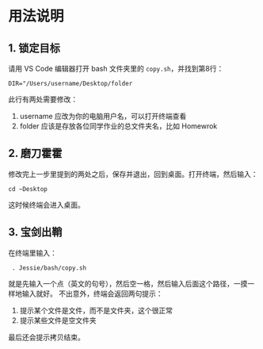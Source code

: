 # 用法说明
## 1. 锁定目标
请用 VS Code 编辑器打开 bash 文件夹里的 `copy.sh`，并找到第8行：

```
DIR="/Users/username/Desktop/folder
```

此行有两处需要修改：
1. username 应改为你的电脑用户名，可以打开终端查看
2. folder 应该是存放各位同学作业的总文件夹名，比如 Homewrok

## 2. 磨刀霍霍
修改完上一步里提到的两处之后，保存并退出，回到桌面。打开终端，然后输入：
```
cd ~Desktop
```
这时候终端会进入桌面。

## 3. 宝剑出鞘
在终端里输入：

```
 . Jessie/bash/copy.sh
```

就是先输入一个点（英文的句号），然后空一格，然后输入后面这个路径，一摸一样地输入就好。
不出意外，终端会返回两句提示：
1. 提示某个文件是文件，而不是文件夹，这个很正常
2. 提示某些文件是空文件夹

最后还会提示拷贝结束。 


